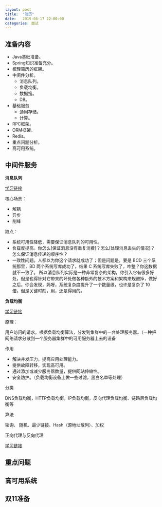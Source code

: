 ```yaml
---
layout: post
title:  "简历"
date:   2019-08-17 22:00:00
categories: 面试
---
```


## 准备内容

* Java基础准备。
* Spring知识准备充分。
* 梳理简历的框架。
* 中间件分析。
    * 消息队列。
    * 负载均衡。
    * 数据搜。
    * DB。
* 基础服务
    * 通用存储。
    * 计算。
* RPC框架。
* ORM框架。
* Redis。
* 重点问题分析。
* 高可用系统。

## 中间件服务

**消息队列**

[学习链接](https://www.cnblogs.com/wuzm/p/11105176.html)

核心场景：

* 解耦
* 异步
* 削峰

缺点：

* 系统可用性降低，需要保证消息队列的可用性。
* 负载度提高。你怎么[保证消息没有重复消费]？怎么[处理消息丢失的情况]？怎么保证消息传递的顺序性？
* 一致性问题。人都以为你这个请求就成功了；但是问题是，要是 BCD 三个系统那里，BD 两个系统写库成功了，结果 C 系统写库失败了，咋整？你这数据就不一致了。
所以消息队列实际是一种非常复杂的架构，你引入它有很多好处，但是也得针对它带来的坏处做各种额外的技术方案和架构来规避掉，做好之后，你会发现，妈呀，系统复杂度提升了一个数量级，也许是复杂了 10 倍。但是关键时刻，用，还是得用的。

**负载均衡**

[学习链接](https://www.jianshu.com/p/c91fe3f94e5c)

原理：

用户访问的请求，根据负载均衡算法，分发到集群中的一台处理服务器。（一种把网络请求分散到一个服务器集群中的可用服务器上去的设备

作用

* 解决并发压力。提高应用处理能力。
* 提供故障转移，实现高可用。
* 通过添加或减少服务器数量，提供网站伸缩性。
* 安全防护。（负载均衡设备上做一些过滤，黑白名单等处理）

分类

DNS负载均衡，HTTP负载均衡，IP负载均衡，反向代理负载均衡、链路层负载均衡等

算法

轮询、 随机、最少链接、Hash（源地址散列）、加权

正向代理与反向代理

[学习链接](https://www.cnblogs.com/xudong-bupt/p/8661523.html)

## 重点问题

## 高可用系统
## 双11准备
